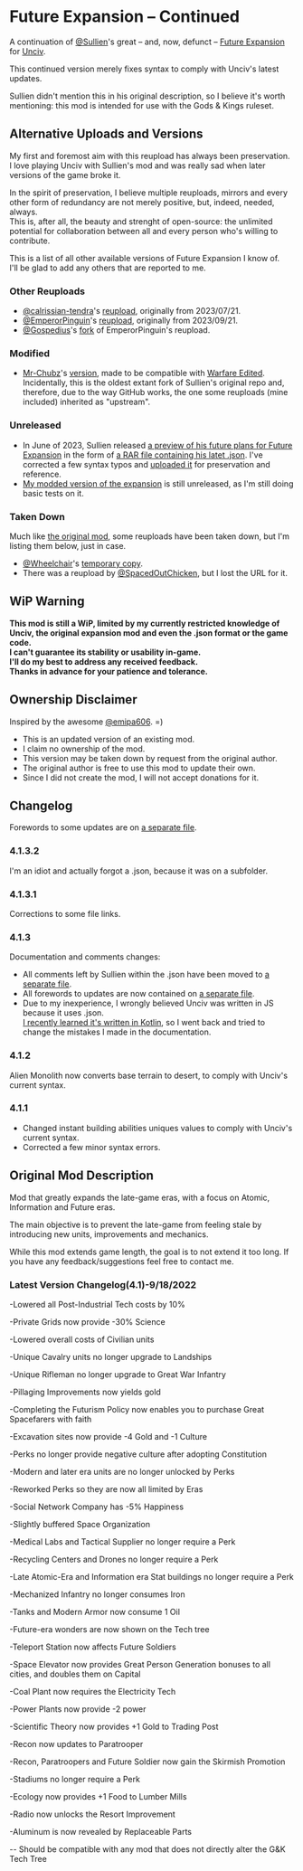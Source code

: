# Future Expansion – Continued
A continuation of [@Sullien](https://github.com/Sullien)'s great – and, now, defunct – [Future Expansion](https://github.com/Sullien/Future-Expansion) for [Unciv](https://github.com/yairm210/Unciv).

This continued version merely fixes syntax to comply with Unciv's latest updates.

Sullien didn't mention this in his original description, so I believe it's worth mentioning: this mod is intended for use with the Gods & Kings ruleset.
## Alternative Uploads and Versions
My first and foremost aim with this reupload has always been preservation.  
I love playing Unciv with Sullien's mod and was really sad when later versions of the game broke it.

In the spirit of preservation, I believe multiple reuploads, mirrors and every other form of redundancy are not merely positive, but, indeed, needed, always.  
This is, after all, the beauty and strenght of open-source: the unlimited potential for collaboration between all and every person who's willing to contribute.

This is a list of all other available versions of Future Expansion I know of.  
I'll be glad to add any others that are reported to me.

### Other Reuploads
* [@calrissian-tendra](https://github.com/calrissian-tendra)'s [reupload](https://github.com/calrissian-tendra/Future-Expansion/commits/main/), originally from 2023/07/21.
* [@EmperorPinguin](https://github.com/EmperorPinguin)'s [reupload](https://github.com/EmperorPinguin/Future-Expansion-2022-09-18), originally from 2023/09/21.
* [@Gospedius](https://github.com/Gospedius)'s [fork](https://github.com/Gospedius/Sullys-Future) of EmperorPinguin's reupload.
### Modified
* [Mr-Chubz](https://github.com/Mr-Chubz)'s [version](https://github.com/Mr-Chubz/Future-Edited), made to be compatible with [Warfare Edited](https://github.com/Mr-Chubz/Warfare-Edited).  
Incidentally, this is the oldest extant fork of Sullien's original repo and, therefore, due to the way GitHub works, the one some reuploads (mine included) inherited as "upstream".
### Unreleased
* In June of 2023, Sullien released [a preview of his future plans for Future Expansion](https://discord.com/channels/586194543280390151/1020909710871887913/1117652119256838155) in the form of [a RAR file containing his latet .json](https://cdn.discordapp.com/attachments/1020909710871887913/1117652118938062949/Future_Expansion_PE_TEST_BETA.rar?ex=669298e6&is=66914766&hm=dda58f07e48623897bdbcb6daa2d89c923b75a411349983117e6ab1672ba117a&).
I've corrected a few syntax typos and [uploaded it](https://github.com/denismattos/Future-Expansion-Unreleased) for preservation and reference.
* [My modded version of the expansion](https://github.com/denismattos/Future-Expansion-Enhanced) is still unreleased, as I'm still doing basic tests on it.
### Taken Down
Much like [the original mod](https://github.com/Sullien/Future-Expansion), some reuploads have been taken down, but I'm listing them below, just in case.
* [@Wheelchair](https://github.com/Wheelchair2)'s [temporary copy](https://github.com/Wheelchair2/Future-Expansion-Temporary-Copy).
* There was a reupload by [@SpacedOutChicken](https://github.com/SpacedOutChicken), but I lost the URL for it.
## WiP Warning
**This mod is still a WiP, limited by my currently restricted knowledge of Unciv, the original expansion mod and even the .json format or the game code.  
I can't guarantee its stability or usability in-game.  
I'll do my best to address any received feedback.  
Thanks in advance for your patience and tolerance.**
## Ownership Disclaimer
Inspired by the awesome [@emipa606](https://github.com/emipa606). \=\)

* This is an updated version of an existing mod.
* I claim no ownership of the mod.
* This version may be taken down by request from the original author.
* The original author is free to use this mod to update their own.
* Since I did not create the mod, I will not accept donations for it.
## Changelog
Forewords to some updates are on [a separate file](https://github.com/denismattos/Future-Expansion-Continued/blob/main/forewords.md).
### 4.1.3.2
I'm an idiot and actually forgot a .json, because it was on a subfolder.
### 4.1.3.1
Corrections to some file links.
### 4.1.3
Documentation and comments changes:
* All comments left by Sullien within the .json have been moved to [a separate file](https://github.com/denismattos/Future-Expansion-Continued/blob/main/authors_comments.md).
* All forewords to updates are now contained on [a separate file](https://github.com/denismattos/Future-Expansion-Continued/blob/main/forewords.md).
* Due to my inexperience, I wrongly believed Unciv was written in JS because it uses .json.  
[I recently learned it's written in Kotlin](https://github.com/yairm210/Unciv/issues/11689#issuecomment-2150907477), so I went back and tried to change the mistakes I made in the documentation.
### 4.1.2
Alien Monolith now converts base terrain to desert, to comply with Unciv's current syntax. 
### 4.1.1
* Changed instant building abilities uniques values to comply with Unciv's current syntax.
* Corrected a few minor syntax errors.
## Original Mod Description
Mod that greatly expands the late-game eras, with a focus on Atomic, Information and Future eras.

The main objective is to prevent the late-game from feeling stale by introducing new units, improvements and mechanics. 

While this mod extends game length, the goal is to not extend it too long. If you have any feedback/suggestions feel free to contact me.

### Latest Version Changelog(4.1)-9/18/2022

-Lowered all Post-Industrial Tech costs by 10%

-Private Grids now provide -30% Science

-Lowered overall costs of Civilian units

-Unique Cavalry units no longer upgrade to Landships

-Unique Rifleman no longer upgrade to Great War Infantry

-Pillaging Improvements now yields gold

-Completing the Futurism Policy now enables you to purchase Great Spacefarers with faith

-Excavation sites now provide -4 Gold and -1 Culture

-Perks no longer provide negative culture after adopting Constitution

-Modern and later era units are no longer unlocked by Perks

-Reworked Perks so they are now all limited by Eras

-Social Network Company has -5% Happiness

-Slightly buffered Space Organization

-Medical Labs and Tactical Supplier no longer require a Perk

-Recycling Centers and Drones no longer require a Perk

-Late Atomic-Era and Information era Stat buildings no longer require a Perk

-Mechanized Infantry no longer consumes Iron

-Tanks and Modern Armor now consume 1 Oil

-Future-era wonders are now shown on the Tech tree

-Teleport Station now affects Future Soldiers

-Space Elevator now provides Great Person Generation bonuses to all cities, and doubles them on Capital

-Coal Plant now requires the Electricity Tech

-Power Plants now provide -2 power

-Scientific Theory now provides +1 Gold to Trading Post

-Recon now updates to Paratrooper

-Recon, Paratroopers and Future Soldier now gain the Skirmish Promotion

-Stadiums no longer require a Perk

-Ecology now provides +1 Food to Lumber Mills

-Radio now unlocks the Resort Improvement

-Aluminum is now revealed by Replaceable Parts	

--
Should be compatible with any mod that does not directly alter the G&K Tech Tree